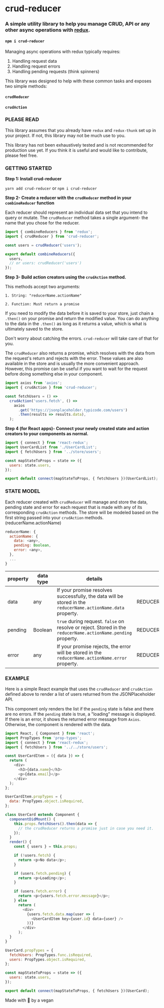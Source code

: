 # crud-reducer

### A simple utility library to help you manage CRUD, API or any other async operations with [redux](https://redux.js.org/).

#### `npm i crud-reducer`

Managing async operations with redux typically requires:

1. Handling request data
2. Handling request errors
3. Handling pending requests (think spinners)

This library was designed to help with these common tasks and exposes two simple methods:

#### `crudReducer`

#### `crudAction`

### PLEASE READ

This library assumes that you already have `redux` and `redux-thunk` set up in your project. If not, this library may not be much use to you.

This library has not been exhaustively tested and is not recommended for production use yet. If you think it is useful and would like to contribute, please feel free.

### GETTING STARTED

**Step 1: Install crud-reducer**

`yarn add crud-reducer` or `npm i crud-reducer`

**Step 2- Create a reducer with the `crudReducer` method in your `combineReducer` function**

Each reducer should represent an individual data set that you intend to query or mutate. The `crudReducer` method takes a single argument- the name that you chose for the reducer.

```js
import { combineReducers } from 'redux';
import { crudReducer } from 'crud-reducer';

const users = crudReducer('users');

export default combineReducers({
  users,
  // or users: crudReducer('users')
});
```

**Step 3- Build action creators using the `crudAction` method.**

This methods accept two arguments:

    1. String: "reducerName.actionName"

    2. Function: Must return a promise

If you need to modify the data before it is saved to your store, just chain a `.then()` on your promise and return the modified value. You can do anything to the data in the `.then()` as long as it returns a value, which is what is ultimately saved to the store.

Don't worry about catching the errors. `crud-reducer` will take care of that for you.

The `crudReducer` also returns a promise, which resolves with the data from the request's return and rejects with the error. These values are also available in the store and is usually the more convenient approach. However, this promise can be useful if you want to wait for the request before doing something else in your component.

```js
import axios from 'axios';
import { crudAction } from 'crud-reducer';

const fetchUsers = () =>
  crudAction('users.fetch', () =>
    axios
      .get('https://jsonplaceholder.typicode.com/users')
      .then(results => results.data),
  );
```

**Step 4 (for React apps)- Connect your newly created state and action creators to your components as normal.**

```js
import { connect } from 'react-redux';
import UserCardList from './UserCardList';
import { fetchUsers } from '../store/users';

const mapStateToProps = state => ({
  users: state.users,
});

export default connect(mapStateToProps, { fetchUsers })(UserCardList);
```

### STATE MODEL

Each reducer created with `crudReducer` will manage and store the data, pending state and error for each request that is made with any of its corresponding `crudAction` methods. The store will be modeled based on the first string passed into your `crudAction` methods. (reducerName.actionName)

```js
reducerName: {
  actionName: {
	data: <any>,
    pending: Boolean,
    error: <any>,
  },
  ...
}
```

| property | data type | details                                                                                                       | action dispatched           |
| -------- | --------- | ------------------------------------------------------------------------------------------------------------- | --------------------------- |
| data     | any       | If your promise resolves successfully, the data will be stored in the `reducerName.actionName.data` property. | REDUCERNAME_ACTION_COMPLETE |
| pending  | Boolean   | `true` during request. `false` on resolve or reject. Stored in the `reducerName.actionName.pending` property. | REDUCERNAME_ACTION_PENDING  |
| error    | any       | If your promise rejects, the error will be stored in the `reducerName.actionName.error` property.             | REDUCERNAME_ACTION_ERROR    |

### EXAMPLE

Here is a simple React example that uses the `crudReducer` and `crudAction` defined above to render a list of users returned from the JSONPlaceholder API.

This component only renders the list if the `pending` state is false and there are no errors. If the `pending` state is true, a "loading" message is displayed. If there is an error, it shows the returned error message from `Axios`. Otherwise, the component is rendered with the data.

```js
import React, { Component } from 'react';
import PropTypes from 'prop-types';
import { connect } from 'react-redux';
import { fetchUsers } from '../../store/users';

const UserCardItem = ({ data }) => {
  return (
    <div>
      <h3>{data.name}</h3>
      <p>{data.email}</p>
    </div>
  );
};

UserCardItem.propTypes = {
  data: PropTypes.object.isRequired,
};

class UserCard extends Component {
  componentDidMount() {
    this.props.fetchUsers().then(data => {
      // the crudReducer returns a promise just in case you need it.
    });
  }
  render() {
    const { users } = this.props;

    if (!users.fetch) {
      return <p>No data</p>;
    }

    if (users.fetch.pending) {
      return <p>Loading</p>;
    }

    if (users.fetch.error) {
      return <p>{users.fetch.error.message}</p>;
    } else
      return (
        <div>
          {users.fetch.data.map(user => (
            <UserCardItem key={user.id} data={user} />
          ))}
        </div>
      );
  }
}

UserCard.propTypes = {
  fetchUsers: PropTypes.func.isRequired,
  users: PropTypes.object.isRequired,
};

const mapStateToProps = state => ({
  users: state.users,
});

export default connect(mapStateToProps, { fetchUsers })(UserCard);
```

Made with :green_heart: by a vegan
